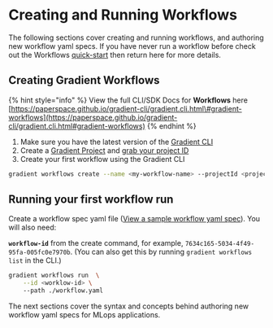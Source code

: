 # Creating and Running Workflows

The following sections cover creating and running workflows, and authoring new workflow yaml specs.  If you have never run a workflow before check out the Workflows [quick-start](https://docs.paperspace.com/gradient/get-started/quick-start#advanced-mlops) then return here for more details.

## Creating Gradient Workflows

{% hint style="info" %}
View the full CLI/SDK Docs for **Workflows** here [https://paperspace.github.io/gradient-cli/gradient.cli.html\#gradient-workflows](https://paperspace.github.io/gradient-cli/gradient.cli.html#gradient-workflows)
{% endhint %}

1. Make sure you have the latest version of the [Gradient CLI](../../get-started/quick-start/install-the-cli.md)
2. Create a [Gradient Project](../../get-started/managing-projects/) and [grab your project ID](../../get-started/managing-projects/#get-your-projects-id)
3. Create your first workflow using the Gradient CLI

```bash
gradient workflows create --name <my-workflow-name> --projectId <project-id>
```

## Running your first workflow run

Create a workflow spec yaml file \([View a sample workflow yaml spec](workflow-spec.md)\). You will also need:

**`workflow-id`** from the create command, for example, `7634c165-5034-4f49-95fa-005fc0e7970b`.  (You can also get this by running `gradient workflows list` in the CLI.)
```bash
gradient workflows run  \
    --id <worklow-id> \ 
    --path ./workflow.yaml
```

The next sections cover the syntax and concepts behind authoring new workflow yaml specs for MLops applications.

